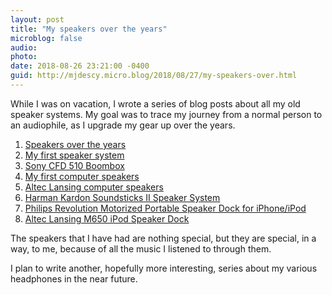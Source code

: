 ```yaml
---
layout: post
title: "My speakers over the years"
microblog: false
audio: 
photo: 
date: 2018-08-26 23:21:00 -0400
guid: http://mjdescy.micro.blog/2018/08/27/my-speakers-over.html
---
```

While I was on vacation, I wrote a series of blog posts about all my old speaker systems. My goal was to trace my journey from a normal person to an audiophile, as I upgrade my gear up over the years.

1. [Speakers over the years](https://mjdescy.me/2018/08/10/speakers-over-the-years/)
2. [My first speaker system](https://mjdescy.me/2018/08/11/my-first-speaker-system/)
3. [Sony CFD 510 Boombox](https://mjdescy.me/2018/08/12/sony-cfd-510-boombox/)
4. [My first computer speakers](https://mjdescy.me/2018/08/13/my-first-computer-speakers/)
5. [Altec Lansing computer speakers](https://mjdescy.me/2018/08/14/altec-lansing-computer-speakers-for-dell/)
6. [Harman Kardon Soundsticks II Speaker System](https://mjdescy.me/2018/08/15/harman-kardon-soundsticks-ii-speaker-system/)
7. [Philips Revolution Motorized Portable Speaker Dock for iPhone/iPod](https://mjdescy.me/2018/08/16/philips-revolution-motorized-portable-speaker-dock-for-iphoneipod/)
8. [Altec Lansing M650 iPod Speaker Dock](https://mjdescy.me/2018/08/17/altec-lansing-m650-ipod-speaker-dock/)

The speakers that I have had are nothing special, but they are special, in a way, to me, because of all the music I listened to through them.

I plan to write another, hopefully more interesting, series about my various headphones in the near future.
